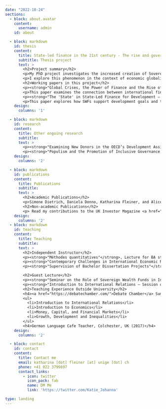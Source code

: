 ```yaml
---
date: "2022-10-24"
sections:
  - block: about.avatar
    content:
      username: admin
    id: about

  - block: markdown
    id: thesis
    content:
      title: State-led finance in the 21st century - The rise and governance of Sovereign Wealth Funds
      subtitle: Thesis project
      text: >
        <h2>Project summary</h2>
        <p>My PhD project investigates the increased creation of Sovereign Wealth Funds (SWFs) over the past 25 years. SWFs are pools of public financial assets invested in international and domestic financial markets following commercially-oriented, profit-driven strategies. This new form of state investment is delegated either to an existing public body or to a newly created institution, and the choices governments make regarding the governance structures for these funds differ notably between countries. In some, governments can directly influence the investment of SWF assets and the use of their profits. In others, government interference is severely limited by the funds' structures. SWF creation, therefore, impacts the level of influence different public actors can have on the use of public finances as well as their allocation in the global economy.</p>
        <p>I explore this phenomenon in the context of economic globalisation, financialization, and the global economic crises of the past three decades. Using novel quantitative data on SWF creation and the institutional structures that govern them, case study evidence, and interviews, I investigate the political economy factors that influence governments' use of SWFs as tools to address economic challenges. This work contributes to the literature on state financialization and the revival of industrial policy by analysing the institutional context in which SWFs operate.</p>
        <h2>Working papers in this project</h2>
        <p><strong>"Global Crises, the Power of Finance and the Rise of Sovereign Wealth Funds"</strong> (Draft available on request)</p>
        <p>This paper examines the connection between international financial crises and the creation of SWFs, an understudied economic policy tool. While existing literature sees SWFs primarily as managers of natural resource wealth and foreign exchange, this fails to explain their global rise. I argue that the trend toward SWF creation stems from the Asian Financial Crisis of 1997 and the Global Financial Crisis of 2008–09. Facing pressure to respond but unwilling to hurt financial interests, governments turned to deeper market participation through SWFs. Using a dataset on 85 SWFs from 1970–2019, I show that crises are pivotal moments in SWF formation. The likelihood of SWF creation increases with the economic importance of finance.</p>
        <p><strong>"The 'State' in State-Led Finance for Development – Understanding Political Influence in Sovereign Wealth Funds"</strong> (Draft available on request)</p>
        <p>This paper explores how SWFs support development goals and to what extent they respond to government policy. It introduces a framework to assess SWF governance through fund autonomy, stakeholder involvement, and rules-based governance. Using a novel dataset of 60 SWFs, I find significant variation in institutional arrangements. The analysis suggests that domestic political economy models shape governance, offering broader lessons for understanding public investment institutions.</p>
    design:
      columns: '1'

  - block: markdown
    id: research
    content:
      title: Other ongoing research
      subtitle:
      text: >
        <p><strong>"Examining New Donors in the OECD’s Development Assistance Committee"</strong> with Nicolas Bau, Alice Iannantuoni and Simone Dietrich (Draft available on request)</p>
        <p><strong>"Populism and the Promotion of Inclusive Governance Abroad – Evidence from OECD DAC Policy Markers"</strong> with Nicolas Bau, Alice Iannantuoni, and Simone Dietrich (Draft available on request)</p>
    design:
      columns: '2'

  - block: markdown
    id: publications
    content:
      title: Publications
      subtitle:
      text: >
        <h2>Academic Publications</h2>
        <p>Simone Dietrich, Daniela Donno, Katharina Fleiner, and Alice Iannantuoni (2025) <strong>"The Politics of Gender Mainstreaming in Foreign Aid"</strong> <em>International Studies Quarterly</em>. Available: <a href="https://academic.oup.com/isq/article/69/2/sqaf033/8118922">HERE</a></p>
        <h2>Non-academic Publications</h2>
        <p> Read my contributions to the UK Investor Magazine <a href="https://ukinvestormagazine.co.uk/author/katy-fleiner/">HERE</a><\p>
    design:
      columns: '2'
  - block: markdown
    id: teaching
    content:
      title: Teaching
      subtitle:
      text: >
        <h2>Independent Instructor</h2>
        <p><strong>"Méthodes quantitatives"</strong>, Lecture for BA students in the Faculty for Social Sciences (Yr2), University of Geneva (Spring 2025)</p>
        <p><strong>"Contemporary Challenges in International Economic Relations"</strong>, Seminar in the BA International Relations (Yr2), University of Geneva (Autumn 2018 – current)</p>
        <p><strong>"Supervision of Bachelor Dissertation Projects"</strong>, BA International Relations (Yr3), University of Geneva (Autumn 2018 – Spring 2020)</p>

        <h2>Guest Lecture</h2>
        <p><strong>"Seminar on the Role of Sovereign Wealth Funds in International Relations"</strong>, for Nicolas Bau, BA International Relations (Yr2), University of Geneva (Spring 2023)</p>
        <p><strong>"Introduction to International Relations – Session on International Development"</strong>, for Dr. Simone Dietrich, BA International Relations (Yr1), University of Geneva (Autumn 2021)</p>
        <h2>Teaching Experience Outside University</h2>
        <h4><a href="https://debatechamber.com/">Debate Chamber</a> Summer School Courses, London, UK (2018 – 2021)</h4>
        <ul>
          <li>Introduction to International Relations</li>
          <li>Introduction to Economics</li>
          <li>Money, Capital, and Financial Markets</li>
          <li>Growth, Development and Inequalities</li>
        </ul>
        <h4>German Language Cafe Teacher, Colchester, UK (2017)</h4>
    design:
      columns: '2'

  - block: contact
    id: contact
    content:
      title: Contact me
      email: katharina [dot] fleiner [at] unige [dot] ch
      phone: +41 022 3799897
      contact_links:
        - icon: twitter
          icon_pack: fab
          name: DM Me
          link: 'https://twitter.com/Katie_Johanna'

type: landing
---
```



